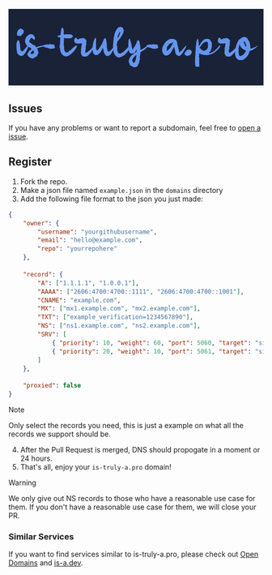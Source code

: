 ![banner](./assets/banner.png)

## Issues
If you have any problems or want to report a subdomain, feel free to [open a issue](https://github.com/is-truly-a-pro/register/issues/new/choose).

## Register
1. Fork the repo.
2. Make a json file named `example.json` in the `domains` directory
3. Add the following file format to the json you just made:
```json
{
    "owner": {
        "username": "yourgithubusername",
        "email": "hello@example.com",
        "repo": "yourrepohere"
    },

    "record": {
        "A": ["1.1.1.1", "1.0.0.1"],
        "AAAA": ["2606:4700:4700::1111", "2606:4700:4700::1001"],
        "CNAME": "example.com",
        "MX": ["mx1.example.com", "mx2.example.com"],
        "TXT": ["example_verification=1234567890"],
        "NS": ["ns1.example.com", "ns2.example.com"],
        "SRV": [
            { "priority": 10, "weight": 60, "port": 5060, "target": "sipserver.example.com" },
            { "priority": 20, "weight": 10, "port": 5061, "target": "sipbackup.example.com" }
        ]
    },

    "proxied": false
}
```
> [!NOTE]
> Only select the records you need, this is just a example on what all the records we support should be.

4. After the Pull Request is merged, DNS should propogate in a moment or 24 hours.
5. That's all, enjoy your `is-truly-a.pro` domain!

> [!WARNING]
> We only give out NS records to those who have a reasonable use case for them. If you don't have a reasonable use case for them, we will close your PR.

### Similar Services
If you want to find services similar to is-truly-a.pro, please check out [Open Domains](https://github.com/open-domains/register) and [is-a.dev](https://github.com/is-a-dev/register).
